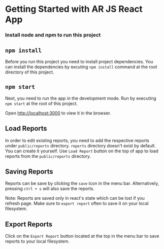 # Getting Started with AR JS React App

### Install node and npm to run this project

## `npm install`

Before you run this project you need to install project dependencies.
You can install the dependencies by excuting `npm install` command at the root directory of this project.

## `npm start`

Next, you need to run the app in the development mode. Run by executing `npm start` at the root of this project.

Open [http://localhost:3000](http://localhost:3000) to view it in the browser.

## Load Reports

In order to edit existing reports, you need to add the respective reports under `public/reports` directory. `reports` directory doesn't exist by default. You can create it yourself. Use `Load Report` button on the top of app to load reports from the `public/reports` directory.

## Saving Reports

Reports can be save by clicking the `save` icon in the menu bar. Alternatively, pressing `ctrl + s` will also save the reports.

Note: Reports are saved only in react's state which can be lost if you refresh page. Make sure to `export report` often to save it on your local filesystem.

## Export Reports

Click on the `Export Report` button located at the top in the menu bar to save reports to your local filesystem.
